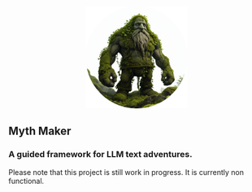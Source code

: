 <div align="center">
<img alt="The Myth Maker" src="https://github.com/HenryHolloway/MythMaker/blob/main/assets/TheMythMaker.png" width="200">
</div>

## Myth Maker
### A guided framework for LLM text adventures.

Please note that this project is still work in progress. It is currently non functional.